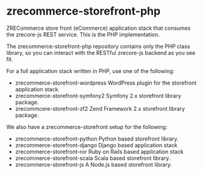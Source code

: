 zrecommerce-storefront-php
==========================

ZRECommerce store front (eCommerce) application stack that consumes the zrecore-js REST service. This is the PHP implementation.

The zrecommerce-storefront-php repository contains only the PHP class library, so you can interact with the RESTful zrecore-js backend as you see fit.

For a full application stack written in PHP, use one of the following:

* zrecommerce-storefront-wordpress WordPress plugin for the storefront application stack.
* zrecommerce-storefront-symfony2 Symfony 2.x storefront library package.
* zrecommcere-storefront-zf2 Zend Framework 2.x storefront library package.


We also have a zrecommerce-storefront setup for the following:

* zrecommerce-storefront-python Python based storefront library.
* zrecommerce-storefront-django Django based application stack
* zrecommerce-storefront-ror Ruby on Rails based application stack
* zrecommerce-storefront-scala Scala based storefront library.
* zrecommerce-storefront-js A Node.js based storefront library.
